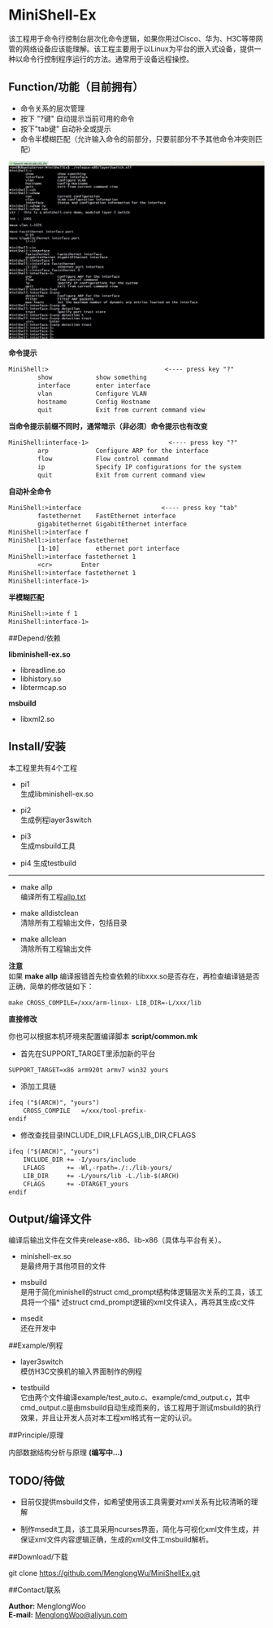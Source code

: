 # MiniShell-Ex

该工程用于命令行控制台层次化命令逻辑，如果你用过Cisco、华为、H3C等带网管的网络设备应该能理解。该工程主要用于以Linux为平台的嵌入式设备，提供一种以命令行控制程序运行的方法。通常用于设备远程操控。



## Function/功能（目前拥有）

* 命令关系的层次管理
* 按下 "?键" 自动提示当前可用的命令
* 按下"tab键" 自动补全或提示
* 命令半模糊匹配（允许输入命令的前部分，只要前部分不予其他命令冲突则匹配）

![](./doc/minishell-brief.jpg)

**命令提示**

```
MiniShell:>                                <---- press key "?"
        show            show something
        interface       enter interface
        vlan            Configure VLAN
        hostname        Config Hostname
        quit            Exit from current command view

```

**当命令提示前缀不同时，通常暗示（非必须）命令提示也有改变**

```
MiniShell:interface-1>                      <---- press key "?"
        arp             Configure ARP for the interface 
        flow            Flow control command
        ip              Specify IP configurations for the system
        quit            Exit from current command view
```

**自动补全命令**

```
MiniShell:>interface                      <---- press key "tab"      
        fastethernet    FastEthernet interface
        gigabitethernet GigabitEthernet interface
MiniShell:>interface f
MiniShell:>interface fastethernet 
        [1-10]          ethernet port interface
MiniShell:>interface fastethernet 1
        <cr>        Enter 
MiniShell:>interface fastethernet 1
MiniShell:interface-1>
```

**半模糊匹配**

```
MiniShell:>inte f 1
MiniShell:interface-1>
```

##Depend/依赖

**libminishell-ex.so**  

* libreadline.so 
* libhistory.so
* libtermcap.so

**msbuild** 

* libxml2.so




## Install/安装
本工程里共有4个工程  

* pi1  
生成libminishell-ex.so

* pi2  
生成例程layer3switch

* pi3  
生成msbuild工具

* pi4
生成testbuild

---
* make allp  
编译所有工程[allp.txt](./doc/allp.txt)

* make alldistclean  
清除所有工程输出文件，包括目录

* make allclean   
清除所有工程输出文件

**注意**  
如果 **make allp** 编译报错首先检查依赖的libxxx.so是否存在，再检查编译链是否正确，简单的修改链如下：

```
make CROSS_COMPILE=/xxx/arm-linux- LIB_DIR=-L/xxx/lib  
```

**直接修改**

你也可以根据本机环境来配置编译脚本 **script/common.mk**

* 首先在SUPPORT_TARGET里添加新的平台

```
SUPPORT_TARGET=x86 arm920t armv7 win32 yours
```

* 添加工具链

```
ifeq ("$(ARCH)", "yours")
	CROSS_COMPILE	=/xxx/tool-prefix-
endif
```

* 修改查找目录INCLUDE_DIR,LFLAGS,LIB_DIR,CFLAGS

```
ifeq ("$(ARCH)", "yours")
	INCLUDE_DIR	+= -I/yours/include
	LFLAGS		+= -Wl,-rpath=./:./lib-yours/
	LIB_DIR 	+= -L/yours/lib -L./lib-$(ARCH)
	CFLAGS		+= -DTARGET_yours
endif
```



## Output/编译文件

编译后输出文件在文件夹release-x86、lib-x86（具体与平台有关）。  

* minishell-ex.so  
是最终用于其他项目的文件  

* msbuild  
是用于简化minishell的struct cmd_prompt结构体逻辑层次关系的工具，该工具将一个描* 述struct cmd_prompt逻辑的xml文件读入，再将其生成c文件

* msedit   
还在开发中



##Example/例程

* layer3switch  
模仿H3C交换机的输入界面制作的例程

* testbuild  
它由两个文件编译example/test_auto.c、example/cmd_output.c，其中cmd_output.c是由msbuild自动生成而来的，该工程用于测试msbuild的执行效果，并且让开发人员对本工程xml格式有一定的认识。

##Principle/原理

内部数据结构分析与原理 **(编写中...)**

## TODO/待做

* 目前仅提供msbuild文件，如希望使用该工具需要对xml关系有比较清晰的理解

* 制作msedit工具，该工具采用ncurses界面，简化与可视化xml文件生成，并保证xml文件内容逻辑正确，生成的xml文件工msbuild解析。

##Download/下载

git clone https://github.com/MenglongWu/MiniShellEx.git

##Contact/联系

**Author:** MenglongWoo  
**E-mail:** MenglongWoo@aliyun.com


